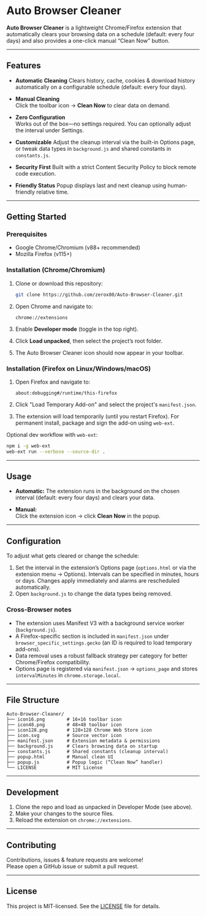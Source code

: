 # Auto Browser Cleaner

**Auto Browser Cleaner** is a lightweight Chrome/Firefox extension that automatically clears your browsing data on a schedule (default: every four days) and also provides a one-click manual “Clean Now” button.

---

## Features

- **Automatic Cleaning**
  Clears history, cache, cookies & download history automatically on a configurable schedule (default: every four days).

- **Manual Cleaning**  
  Click the toolbar icon → **Clean Now** to clear data on demand.  

- **Zero Configuration**  
  Works out of the box—no settings required. You can optionally adjust the interval under Settings.  

- **Customizable**
  Adjust the cleanup interval via the built-in Options page, or tweak data types in `background.js` and shared constants in `constants.js`.
- **Security First**
  Built with a strict Content Security Policy to block remote code execution.
- **Friendly Status**
  Popup displays last and next cleanup using human-friendly relative time.

---

## Getting Started

### Prerequisites

- Google Chrome/Chromium (v88+ recommended)
- Mozilla Firefox (v115+)

### Installation (Chrome/Chromium)

1. Clone or download this repository:

   ```bash
   git clone https://github.com/zerox80/Auto-Browser-Cleaner.git
   ```

2. Open Chrome and navigate to:

   ```
   chrome://extensions
   ```

3. Enable **Developer mode** (toggle in the top right).

4. Click **Load unpacked**, then select the project’s root folder.

5. The Auto Browser Cleaner icon should now appear in your toolbar.

### Installation (Firefox on Linux/Windows/macOS)

1. Open Firefox and navigate to:

   ```
   about:debugging#/runtime/this-firefox
   ```

2. Click "Load Temporary Add-on" and select the project's `manifest.json`.
3. The extension will load temporarily (until you restart Firefox). For permanent install, package and sign the add-on using `web-ext`.

Optional dev workflow with `web-ext`:

```bash
npm i -g web-ext
web-ext run --verbose --source-dir .
```

---

## Usage

- **Automatic:**
  The extension runs in the background on the chosen interval (default: every four days) and clears your data.

- **Manual:**  
  Click the extension icon → click **Clean Now** in the popup.

---

## Configuration

To adjust what gets cleared or change the schedule:

1. Set the interval in the extension’s Options page (`options.html` or via the extension menu → Options). Intervals can be specified in minutes, hours or days. Changes apply immediately and alarms are rescheduled automatically.
2. Open `background.js` to change the data types being removed.

### Cross-Browser notes

- The extension uses Manifest V3 with a background service worker (`background.js`).
- A Firefox-specific section is included in `manifest.json` under `browser_specific_settings.gecko` (an ID is required to load temporary add-ons).
- Data removal uses a robust fallback strategy per category for better Chrome/Firefox compatibility.
 - Options page is registered via `manifest.json` → `options_page` and stores `intervalMinutes` in `chrome.storage.local`.

---

## File Structure

```
Auto-Browser-Cleaner/
├── icon16.png        # 16×16 toolbar icon
├── icon48.png        # 48×48 toolbar icon
├── icon128.png       # 128×128 Chrome Web Store icon
├── icon.svg          # Source vector icon
├── manifest.json     # Extension metadata & permissions
├── background.js     # Clears browsing data on startup
├── constants.js      # Shared constants (cleanup interval)
├── popup.html        # Manual clean UI
├── popup.js          # Popup logic (“Clean Now” handler)
└── LICENSE           # MIT License
```

---

## Development

1. Clone the repo and load as unpacked in Developer Mode (see above).
2. Make your changes to the source files.
3. Reload the extension on `chrome://extensions`.

---

## Contributing

Contributions, issues & feature requests are welcome!  
Please open a GitHub issue or submit a pull request.

---

## License

This project is MIT-licensed. See the [LICENSE](./LICENSE) file for details.
